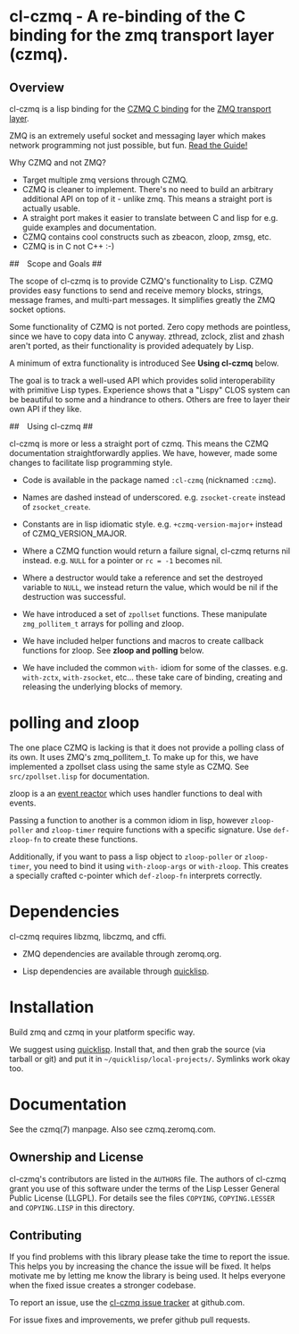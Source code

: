 # cl-czmq - A re-binding of the C binding for the zmq transport layer (czmq). #

## Overview ##

cl-czmq is a lisp binding for the [CZMQ C
binding](http://czmq.zeromq.org/) for the [ZMQ transport
layer](http://zeromq.org/).

ZMQ is an extremely useful socket and messaging layer which makes
network programming not just possible, but fun. [Read the
Guide!](http://zguide.zeromq.org/page:all)

Why CZMQ and not ZMQ?

- Target multiple zmq versions through CZMQ.
- CZMQ is cleaner to implement. There's no need to build an arbitrary
  additional API on top of it - unlike zmq. This means a straight port
  is actually usable.
- A straight port makes it easier to translate between C and lisp for
  e.g. guide examples and documentation.
- CZMQ contains cool constructs such as zbeacon, zloop, zmsg, etc.
- CZMQ is in C not C++ :-)

## Scope and Goals ##

The scope of cl-czmq is to provide CZMQ's functionality to Lisp. CZMQ
provides easy functions to send and receive memory blocks, strings,
message frames, and multi-part messages. It simplifies greatly the ZMQ
socket options.

Some functionality of CZMQ is not ported. Zero copy methods are
pointless, since we have to copy data into C anyway. zthread, zclock,
zlist and zhash aren't ported, as their functionality is provided
adequately by Lisp.

A minimum of extra functionality is introduced See **Using cl-czmq**
below.

The goal is to track a well-used API which provides solid
interoperability with primitive Lisp types. Experience shows that a
"Lispy" CLOS system can be beautiful to some and a hindrance to
others.  Others are free to layer their own API if they like.

## Using cl-czmq ##

cl-czmq is more or less a straight port of czmq. This means the CZMQ
documentation straightforwardly applies. We have, however, made some
changes to facilitate lisp programming style.

- Code is available in the package named `:cl-czmq` (nicknamed `:czmq`).

- Names are dashed instead of underscored. e.g. `zsocket-create`
  instead of `zsocket_create`.

- Constants are in lisp idiomatic style. e.g. `+czmq-version-major+` instead of
  CZMQ_VERSION_MAJOR.

- Where a CZMQ function would return a failure signal, cl-czmq returns
  nil instead. e.g. `NULL` for a pointer or `rc = -1` becomes nil.

- Where a destructor would take a reference and set the destroyed
  variable to `NULL`, we instead return the value, which would be nil
  if the destruction was successful.

- We have introduced a set of `zpollset` functions. These manipulate
  `zmg_pollitem_t` arrays for polling and zloop.

- We have included helper functions and macros to create callback
  functions for zloop. See **zloop and polling** below.

- We have included the common `with-` idiom for some of the
  classes. e.g. `with-zctx`, `with-zsocket`, etc... these take care of
  binding, creating and releasing the underlying blocks of memory.

# polling and zloop

The one place CZMQ is lacking is that it does not provide a polling
class of its own. It uses ZMQ's zmq_pollitem_t. To make up for this,
we have implemented a zpollset class using the same style as CZMQ. See
`src/zpollset.lisp` for documentation.

zloop is a an [event
reactor](http://en.wikipedia.org/wiki/Reactor_pattern) which uses
handler functions to deal with events.

Passing a function to another
is a common idiom in lisp, however `zloop-poller` and `zloop-timer`
require functions with a specific signature. Use `def-zloop-fn` to
create these functions.

Additionally, if you want to pass a lisp object to `zloop-poller` or `zloop-timer`, you need to bind it using `with-zloop-args` or `with-zloop`. This creates a specially crafted c-pointer which `def-zloop-fn` interprets correctly.

# Dependencies

cl-czmq requires libzmq, libczmq, and cffi.

- ZMQ dependencies are available through zeromq.org.

- Lisp dependencies are available through
  [quicklisp](http://www.quicklisp.org).

# Installation

Build zmq and czmq in your platform specific way.

We suggest using [quicklisp](http://www.quicklisp.org). Install that,
and then grab the source (via tarball or git) and put it in
`~/quicklisp/local-projects/`. Symlinks work okay too.

# Documentation

See the czmq(7) manpage. Also see czmq.zeromq.com.

## Ownership and License ##

cl-czmq's contributors are listed in the `AUTHORS` file. The authors of cl-czmq grant you use of this software under the terms of the Lisp Lesser General Public License (LLGPL). For details see the files `COPYING`, `COPYING.LESSER` and `COPYING.LISP` in this directory.

## Contributing ##

If you find problems with this library please take the time to report the issue. This helps you by increasing the chance the issue will be fixed. It helps motivate me by letting me know the library is being used. It helps everyone when the fixed issue creates a stronger codebase.

To report an issue, use the [cl-czmq issue tracker](https://github.com/lhope/cl-czmq/issues) at github.com.

For issue fixes and improvements, we prefer github pull requests.
